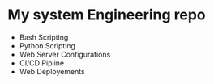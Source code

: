 # My system Engineering repo

- Bash Scripting
- Python Scripting
- Web Server Configurations
- CI/CD Pipline
- Web Deployements
